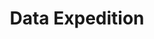 ---
layout: workshop
title: Data Expedition
image:
      src: /files/workshops/data-expedition.jpg
      license: 
de:
    slogan: Begib dich auf eine Daten-Safari! 
    text_short: >
        Data Expeditions sind Missionen, die du während deiner Daten-Reise bewältigst. Entdecke verborgene Stories und löse 
        ungelöste Geheimnisse im Land der Daten. Im Team nimmst du ein Problem in Angriff, beantwortest eine Fragestellung 
        oder setzt ein datenbasiertes Projekt um. Wir begleiten dich bei deiner Expedition entlang der Data Pipeline.
    text_long: >
        Data Expeditions sind Missionen, die du während deiner Daten-Reise bewältigst. Entdecke verborgene Stories und löse 
        ungelöste Geheimnisse im Land der Daten. Im Team nimmst du ein Problem in Angriff, beantwortest eine Fragestellung 
        oder setzt ein datenbasiertes Projekt um. Wir begleiten dich bei deiner Expedition entlang der Data Pipeline.<br /><br />
        Auf einer Data-Expedition begibst du dich auf einen Streifzug in die Welt der Daten. In Teams recherchierst und 
        entwickelst du Stories für Kampagnen oder eine Herangehensweise an eine Challenge. Wir begleiten dich auf deiner 
        Reise entlang der Data Pipeline, eine Methode zur Entwicklung digitaler Projekte. <br /><br />
        Am besten vertieft man seine digitalen Fähigkeiten mit echten Daten und durch Ausprobieren im Team. Die 2- bis 
        3-tägige Data Expedition verknüpft genau das und gibt dir Raum, deine Idee mit digitalen Helferlein auf die Beine 
        zu stellen. Auf diese Weise macht man sich am besten mit der Datenwelt vertraut - und knüpft auf dem Weg auch neue 
        Freundschaften.
    tags:
        - prototyping
        - data literacy
        - teamwork
    goal_disclaimer: "In diesem Workshop lernst du:"
    learning_goals:
        - wie ein datenbasiertes Projekt von der Idee bis zur Visualisierung entlang der Data Pipeline umgesetzt wird
        - wie du eine Herausforderung mit digitalen Tools für z.B. die Recherche bestreiten kannst
        - wie digitale Projekte effektiv im Team erarbeitet werden 
        - digitale Kenntnisse mit deinem  Herzensthema praktisch zu vertiefen
    trainer:
       - Helene Hahn
       - Moritz Neujeffski
    curriculum:
        intro: >
            Jede Data Expedition verläuft anders und orientiert sich vollständig an den Bedürfnissen der Teilnehmenden. 
            Ein Beispiel ist unsere Data Expedition zum Thema EU Finanztransparenz, der 
            <a href="https://storyhunt.de/">Story Hunt</a>. An dieser Stelle findet ihr einen Beispielablauf für die Data 
            Expedition.
        course:
            -
                name: Erster Tag
                content:
                    - Begrüßung und Kennenlernen
                    - "Vorstellung der Data-Pipeline: Eine Methode zur Umsetzung digitaler Projekte"
                    - "Roundtable: Expert/innen stellen digitale Projekte, Lösungswege und Daten zu ausgewählten Themen vor, Q&A"
                    - "Ideenwerkstatt und Teamfindung: Fragestellungen, Ideen und Hypothesen zu einem Thema werden gesammelt, diskutiert und bewertet, Teams finden sich"
                    - "Teamwork: Skizzen für einen Lösungsweg/ Ansätze zur gewählten Challenge werden erarbeitet, eine Idee wird konkretisiert"
                    - Break Out-Sessions/ Skill Sharing mit Teilnehmenden und Expert/innen
                    - Kurze Präsentation der Teams
                    - Ausklang des Tages
            -
                name: Zweiter Tag
                content:
                    - Begrüßung und Kaffee
                    - "Teamwork: Die Teams arbeiten an ihren Ansätzen" 
                    - Break Out-Sessions/ Skill Sharing mit Teilnehmenden und Expert/innen
                    - Abschlusspräsentation der Teams
                    - "Abschluss-Reflexion: Können wir das Projekt zu Ende bringen? Wie wollen wir an dem Projekt weiterarbeiten?" 
                    - Abschluss und Ausklang des Tages
    prequisites:
        - "Die Data Expedition richtet sich an Interessierte mit inhaltlichem oder/und technischen Fokus: Du hast dich mit der Digitalisierung beschäftigt, bist beruflich oder ehrenamtlich in einem bestimmten Bereich aktiv (z.B. Bildung, Policy-Arbeit, Datenjournalismus) und möchtest dein Wissen praktisch anwenden. Du bist es gewohnt, mit Tabellendokumenten und anderen digitalen Tools zu arbeiten."
        - Laptop (kann von uns auf Wunsch bereitgestellt werden)
    ressources:
        - '<a href="https://storyhunt.de/">The Story Hunt: Encover the EU</a>, Datenschule/ OpenBudgets, 2017'  
        - '<a href="https://datenschule.de/blog/2017/07/DS-Storyhunt-Wochenende/">Blogpost</a> zum Abschluss des Story Hunts, Datenschule, 2017'
        - '<a href="https://schoolofdata.org/data-expeditions/">What is a Data-Expedition?</a>, School of Data, 2018'
    duration: 2-3 Tage
    costs: 200 Euro
    suitable_for: 
        - Projektteams aus gemeinnützigen Organisationen
        - Einzelpersonen
en:
    slogan: Map uncharted territory in the land of data!
    text_short: >
        Data Expeditions are quests to map uncharted territory, discover hidden stories and solve unsolved mysteries in the
        Land of Data. In a team you’ll tackle a problem, answer a question or work on a project. We help you to get
        started and it’s up to you to decide where you go.
    text_long: >
        Data Expeditions are quests to map uncharted territory, discover hidden stories and solve unsolved mysteries in the
        Land of Data. In a team you’ll tackle a problem, answer a question or work on a project. We help you to get started
        and it’s up to you to decide where you go.<br /><br />
        You discover hidden stories and solve mysteries in the Land of Data. In a team you investigate datasets and develop
        new ideas for campaigns and find new a approach to a challenge. We accompany you on your way and introduce you to
        the data pipeline, a method for developing data-driven projects. <br /><br />
        Trying things out and working with real data is best to improve your data literacy skills. The two to three days
        Data Expedition gives you the space to approach your ideas with the help of digital tools and methods. That´s how
        you best get to know working with data and how you may even make some new friends along the way.
    tags:
        - prototyping
        - data literacy
        - teamwork
    goal_disclaimer: "In this workshop you learn:"
    learning_goals:
        - how to realize a data-driven project from first ideas to data visualizations - based on the data-pipeline
        - how to design an approach for an existing challenge with the help of digital tools (e.g. for research activities)
        - how to manage and prototype digital projects in a team
        - You will be able to deepen your knowledge of a certain digital skill or area of interest, like data visualisations, analysis or finding stories
    trainer:
       - Helene Hahn
       - Moritz Neujeffski
    curriculum:
        intro: >
            Every data expedition is unique and is completely geared to the needs of the participants. One example is our
            Data Expedition on EU’s financial transparency, the <a href="https://storyhunt.de/">Story Hunt</a>. Below you
            find a typical outline of a Data Expedition.
        course:
            -
                name: Day one
                content:
                    - 1. Welcome session & getting to know each other
                    - 2. An Introduction to the data pipeline, a method for developing data-driven projects
                    - "3. Roundtable: experts introduce their digital projects, solutions to challenges and give insights into data on selected topics, Q&A"
                    - "4. Rethinking challenges and hypothesis: questions, ideas and hypotheses are collected, discussed and evaluated"
                    - "5. Teamwork: defining your ideas and designing an approaches to the chosen challenge"
                    - 6. Break out sessions / skill sharing with participants and experts
                    - 7. Short project presentations
                    - 8. Wrap up of the day & bonding activities
            -
                name: Day Two
                content:
                    - 1. Good morning coffee
                    - "2. Teamwork continues"
                    - 3. Break out sessions / skill sharing with participants and experts
                    - 4. Final presentations of the projects
                    - "5. Collective reflection: How could we continue working on the projects and which steps should we take next?"
                    - 6. Wrap up & Goodbye
    prequisites:
        - "The Data Expedition can help you to deepen your existing digital skills and to connect the dots between your areas of expertise and technology. Ideally: You have a good understanding of the potentials and challenges of digitization, you are active in a specific field (e.g. education, data journalism) and you want to apply your knowledge in practice. You should be used to working with spreadsheets and other digital tools."
        - laptop (we can provide laptops if needed)
    ressources:
        - '<a href="https://storyhunt.de/">The Story Hunt: Encover the EU</a>, Datenschule/ OpenBudgets, 2017'  
        - '<a href="https://datenschule.de/blog/2017/07/DS-Storyhunt-Wochenende/">Blogpost</a> and review of the Story Hunts, Datenschule, 2017'
        - '<a href="https://schoolofdata.org/data-expeditions/">What is a Data-Expedition?</a>, School of Data, 2018'
    duration: 2-3 days
    costs: 200 Euro
    suitable_for:
        - project teams from non-profit organisations
        - individuals
---